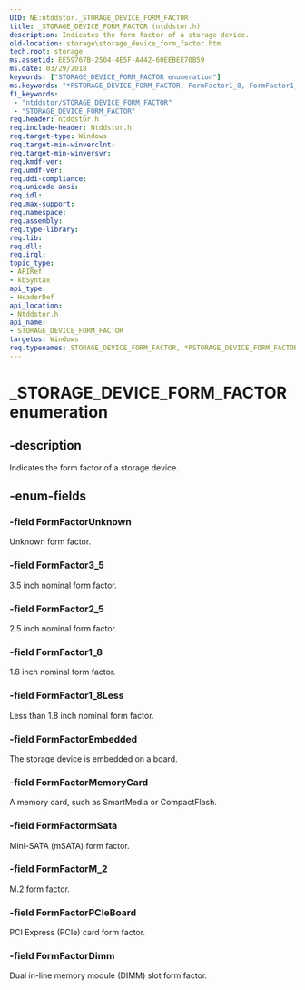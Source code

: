 ```yaml
---
UID: NE:ntddstor._STORAGE_DEVICE_FORM_FACTOR
title: _STORAGE_DEVICE_FORM_FACTOR (ntddstor.h)
description: Indicates the form factor of a storage device.
old-location: storage\storage_device_form_factor.htm
tech.root: storage
ms.assetid: EE59767B-2504-4E5F-A442-60EEBEE70B59
ms.date: 03/29/2018
keywords: ["STORAGE_DEVICE_FORM_FACTOR enumeration"]
ms.keywords: "*PSTORAGE_DEVICE_FORM_FACTOR, FormFactor1_8, FormFactor1_8Less, FormFactor2_5, FormFactor3_5, FormFactorDimm, FormFactorEmbedded, FormFactorM_2, FormFactorMemoryCard, FormFactorPCIeBoard, FormFactorUnknown, FormFactormSata, PSTORAGE_DEVICE_FORM_FACTOR, PSTORAGE_DEVICE_FORM_FACTOR enumeration pointer [Storage Devices], STORAGE_DEVICE_FORM_FACTOR, STORAGE_DEVICE_FORM_FACTOR enumeration [Storage Devices], _STORAGE_DEVICE_FORM_FACTOR, ntddstor/FormFactor1_8, ntddstor/FormFactor1_8Less, ntddstor/FormFactor2_5, ntddstor/FormFactor3_5, ntddstor/FormFactorDimm, ntddstor/FormFactorEmbedded, ntddstor/FormFactorM_2, ntddstor/FormFactorMemoryCard, ntddstor/FormFactorPCIeBoard, ntddstor/FormFactorUnknown, ntddstor/FormFactormSata, ntddstor/PSTORAGE_DEVICE_FORM_FACTOR, ntddstor/STORAGE_DEVICE_FORM_FACTOR, storage.storage_device_form_factor"
f1_keywords:
 - "ntddstor/STORAGE_DEVICE_FORM_FACTOR"
 - "STORAGE_DEVICE_FORM_FACTOR"
req.header: ntddstor.h
req.include-header: Ntddstor.h
req.target-type: Windows
req.target-min-winverclnt: 
req.target-min-winversvr: 
req.kmdf-ver: 
req.umdf-ver: 
req.ddi-compliance: 
req.unicode-ansi: 
req.idl: 
req.max-support: 
req.namespace: 
req.assembly: 
req.type-library: 
req.lib: 
req.dll: 
req.irql: 
topic_type:
- APIRef
- kbSyntax
api_type:
- HeaderDef
api_location:
- Ntddstor.h
api_name:
- STORAGE_DEVICE_FORM_FACTOR
targetos: Windows
req.typenames: STORAGE_DEVICE_FORM_FACTOR, *PSTORAGE_DEVICE_FORM_FACTOR
---
```


# _STORAGE_DEVICE_FORM_FACTOR enumeration


## -description


Indicates the form factor of a storage device.


## -enum-fields




### -field FormFactorUnknown

Unknown form factor.


### -field FormFactor3_5

3.5 inch nominal form factor.


### -field FormFactor2_5

2.5 inch nominal form factor.


### -field FormFactor1_8

1.8 inch nominal form factor.


### -field FormFactor1_8Less

Less than 1.8 inch nominal form factor.


### -field FormFactorEmbedded

The storage device is embedded on a board.


### -field FormFactorMemoryCard

A memory card, such as SmartMedia or CompactFlash.


### -field FormFactormSata

Mini-SATA (mSATA) form factor.


### -field FormFactorM_2

M.2 form factor.


### -field FormFactorPCIeBoard

PCI Express (PCIe) card form factor.


### -field FormFactorDimm

Dual in-line memory module (DIMM) slot form factor.

